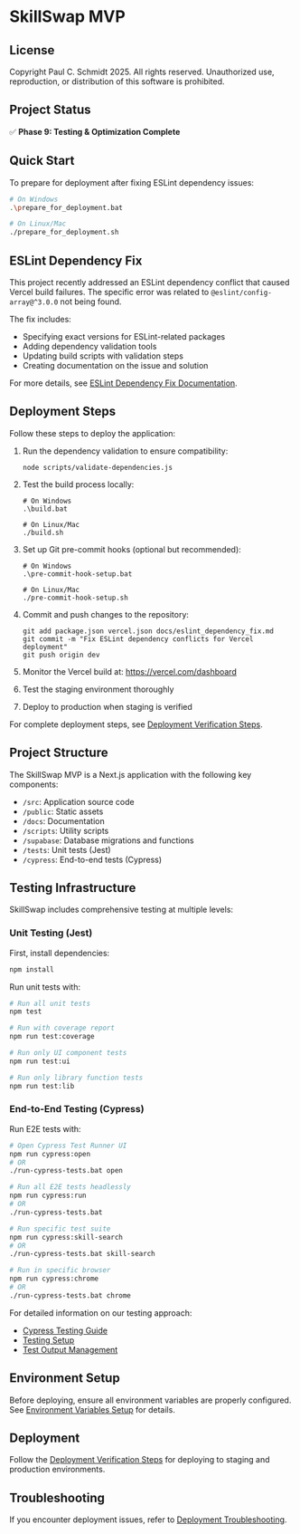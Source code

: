 # SkillSwap MVP

## License

Copyright Paul C. Schmidt 2025. All rights reserved. Unauthorized use, reproduction, or distribution of this software is prohibited.

## Project Status

✅ **Phase 9: Testing & Optimization Complete**

## Quick Start

To prepare for deployment after fixing ESLint dependency issues:

```bash
# On Windows
.\prepare_for_deployment.bat

# On Linux/Mac
./prepare_for_deployment.sh
```

## ESLint Dependency Fix

This project recently addressed an ESLint dependency conflict that caused Vercel build failures. The specific error was related to `@eslint/config-array@^3.0.0` not being found. 

The fix includes:
- Specifying exact versions for ESLint-related packages
- Adding dependency validation tools
- Updating build scripts with validation steps
- Creating documentation on the issue and solution

For more details, see [ESLint Dependency Fix Documentation](docs/eslint_dependency_fix.md).

## Deployment Steps

Follow these steps to deploy the application:

1. Run the dependency validation to ensure compatibility:
   ```
   node scripts/validate-dependencies.js
   ```

2. Test the build process locally:
   ```
   # On Windows
   .\build.bat
   
   # On Linux/Mac 
   ./build.sh
   ```

3. Set up Git pre-commit hooks (optional but recommended):
   ```
   # On Windows
   .\pre-commit-hook-setup.bat
   
   # On Linux/Mac
   ./pre-commit-hook-setup.sh
   ```

4. Commit and push changes to the repository:
   ```
   git add package.json vercel.json docs/eslint_dependency_fix.md
   git commit -m "Fix ESLint dependency conflicts for Vercel deployment"
   git push origin dev
   ```

5. Monitor the Vercel build at: https://vercel.com/dashboard

6. Test the staging environment thoroughly

7. Deploy to production when staging is verified

For complete deployment steps, see [Deployment Verification Steps](docs/deployment_verification_steps.md).

## Project Structure

The SkillSwap MVP is a Next.js application with the following key components:

- `/src`: Application source code
- `/public`: Static assets
- `/docs`: Documentation
- `/scripts`: Utility scripts
- `/supabase`: Database migrations and functions
- `/tests`: Unit tests (Jest)
- `/cypress`: End-to-end tests (Cypress)

## Testing Infrastructure

SkillSwap includes comprehensive testing at multiple levels:

### Unit Testing (Jest)

First, install dependencies:
```bash
npm install
```

Run unit tests with:
```bash
# Run all unit tests
npm test

# Run with coverage report
npm run test:coverage

# Run only UI component tests
npm run test:ui

# Run only library function tests
npm run test:lib
```

### End-to-End Testing (Cypress)

Run E2E tests with:
```bash
# Open Cypress Test Runner UI
npm run cypress:open
# OR
./run-cypress-tests.bat open

# Run all E2E tests headlessly
npm run cypress:run
# OR
./run-cypress-tests.bat

# Run specific test suite
npm run cypress:skill-search
# OR
./run-cypress-tests.bat skill-search

# Run in specific browser
npm run cypress:chrome
# OR
./run-cypress-tests.bat chrome
```

For detailed information on our testing approach:
- [Cypress Testing Guide](docs/cypress_testing_guide.md)
- [Testing Setup](docs/testing_setup.md)
- [Test Output Management](docs/test_output_management.md)

## Environment Setup

Before deploying, ensure all environment variables are properly configured. See [Environment Variables Setup](docs/environment_variables_setup.md) for details.

## Deployment

Follow the [Deployment Verification Steps](docs/deployment_verification_steps.md) for deploying to staging and production environments.

## Troubleshooting

If you encounter deployment issues, refer to [Deployment Troubleshooting](docs/deployment_troubleshooting.md).
